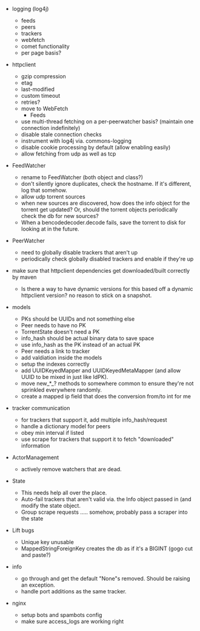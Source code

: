 - logging (log4j)
  - feeds
  - peers
  - trackers
  - webfetch
  - comet functionality
  - per page basis?

- httpclient
  - gzip compression
  - etag
  - last-modified
  - custom timeout
  - retries?
  - move to WebFetch
    - Feeds
  - use multi-thread fetching on a per-peerwatcher basis? (maintain one
    connection indefinitely)
  - disable stale connection checks
  - instrument with log4j via. commons-logging
  - disable cookie processing by default (allow enabling easily)
  - allow fetching from udp as well as tcp

- FeedWatcher
  - rename to FeedWatcher (both object and class?)
  - don't silently ignore duplicates, check the hostname. If it's different,
    log that somehow.
  - allow udp torrent sources
  - when new sources are discovered, how does the info object for the torrent
    get updated? Or, should the torrent objects periodically check the db for
    new sources?
  - When a bencodedecoder.decode fails, save the torrent to disk for looking
    at in the future.

- PeerWatcher
  - need to globally disable trackers that aren't up
  - periodically check globally disabled trackers and enable if they're up

- make sure that httpclient dependencies get downloaded/built correctly by maven
  - Is there a way to have dynamic versions for this based off a dynamic
    httpclient version? no reason to stick on a snapshot.

- models
  - PKs should be UUIDs and not something else
  - Peer needs to have no PK
  - TorrentState doesn't need a PK
  - info_hash should be actual binary data to save space
  - use info_hash as the PK instead of an actual PK
  - Peer needs a link to tracker
  - add valdiation inside the models
  - setup the indexes correctly
  - add UUIDKeyedMapper and UUIDKeyedMetaMapper (and allow UUID to be mixed in
    just like IdPK).
  - move new_*_? methods to somewhere common to ensure they're not sprinkled
    everywhere randomly.
  - create a mapped ip field that does the conversion from/to int for me

- tracker communication
  - for trackers that support it, add multiple info_hash/request
  - handle a dictionary model for peers
  - obey min interval if listed
  - use scrape for trackers that support it to fetch "downloaded" information

- ActorManagement
  - actively remove watchers that are dead.

- State
  - This needs help all over the place.
  - Auto-fail trackers that aren't valid via. the Info object passed in (and
    modify the state object.
  - Group scrape requests ..... somehow, probably pass a scraper into the state

- Lift bugs
  - Unique key unusable
  - MappedStringForeignKey creates the db as if it's a BIGINT
    (gogo cut and paste?)

- info
  - go through and get the default "None"s removed. Should be raising an
    exception.
  - handle port additions as the same tracker.

- nginx
  - setup bots and spambots config
  - make sure access_logs are working right